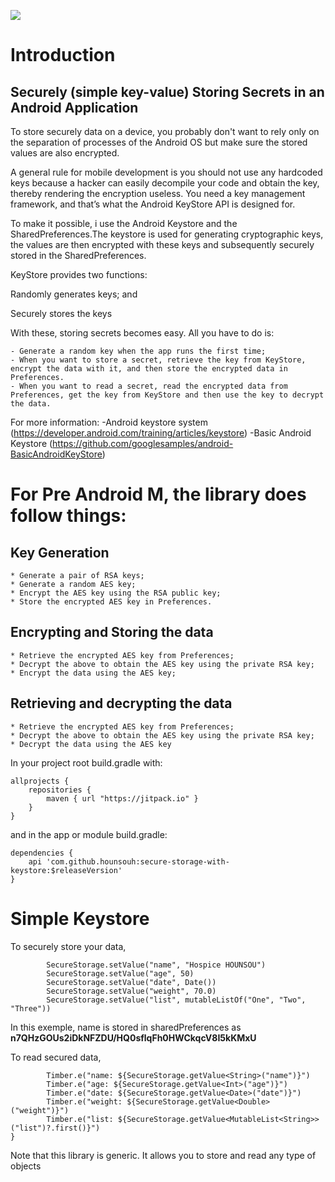 [![](https://jitpack.io/v/hounsouh/simplekeystore.svg)](https://jitpack.io/#hounsouh/simplekeystore)
# Introduction

## Securely (simple key-value) Storing Secrets in an Android Application


To store securely data on a device, you probably don't want to rely only on
the separation of processes of the Android OS but make sure the stored values are also encrypted.

A general rule for mobile development is you should not use any hardcoded keys because a hacker can easily
decompile your code and obtain the key, thereby rendering the encryption useless. You need a key management framework,
and that’s what the Android KeyStore API is designed for.

To make it possible, i use the Android Keystore and the SharedPreferences.The keystore is used for generating cryptographic keys,
 the values are then encrypted with these keys and subsequently
  securely stored in the SharedPreferences.


KeyStore provides two functions:

Randomly generates keys; and

Securely stores the keys

With these, storing secrets becomes easy. All you have to do is:

    - Generate a random key when the app runs the first time;
    - When you want to store a secret, retrieve the key from KeyStore, encrypt the data with it, and then store the encrypted data in Preferences.
    - When you want to read a secret, read the encrypted data from Preferences, get the key from KeyStore and then use the key to decrypt the data.

For more information:
    -Android keystore system (https://developer.android.com/training/articles/keystore)
    -Basic Android Keystore (https://github.com/googlesamples/android-BasicAndroidKeyStore)

# For Pre Android M, the library does follow things:

## Key Generation

    * Generate a pair of RSA keys;
    * Generate a random AES key;
    * Encrypt the AES key using the RSA public key;
    * Store the encrypted AES key in Preferences.

## Encrypting and Storing the data

    * Retrieve the encrypted AES key from Preferences;
    * Decrypt the above to obtain the AES key using the private RSA key;
    * Encrypt the data using the AES key;

## Retrieving and decrypting the data

    * Retrieve the encrypted AES key from Preferences;
    * Decrypt the above to obtain the AES key using the private RSA key;
    * Decrypt the data using the AES key


In your project root build.gradle with:

```
allprojects {
    repositories {
        maven { url "https://jitpack.io" }
    }
}
```

and in the app or module build.gradle:

```
dependencies {
    api 'com.github.hounsouh:secure-storage-with-keystore:$releaseVersion'
}
```

# Simple Keystore

To securely store your data,

```
        SecureStorage.setValue("name", "Hospice HOUNSOU")
        SecureStorage.setValue("age", 50)
        SecureStorage.setValue("date", Date())
        SecureStorage.setValue("weight", 70.0)
        SecureStorage.setValue("list", mutableListOf("One", "Two", "Three"))

```
In this exemple, name is stored in sharedPreferences as **n7QHzGOUs2iDkNFZDU/HQ0sflqFh0HWCkqcV8I5kKMxU**

To read secured data,

```
        Timber.e("name: ${SecureStorage.getValue<String>("name")}")
        Timber.e("age: ${SecureStorage.getValue<Int>("age")}")
        Timber.e("date: ${SecureStorage.getValue<Date>("date")}")
        Timber.e("weight: ${SecureStorage.getValue<Double>("weight")}")
        Timber.e("list: ${SecureStorage.getValue<MutableList<String>>("list")?.first()}")
}

```

Note that this library is generic. It allows you to store and read any type of objects





